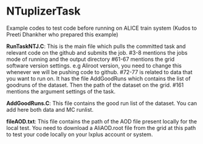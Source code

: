 # NTuplizerTask
Example codes to test code before running on ALICE train system (Kudos to Preeti Dhankher who prepared this example)

**RunTaskNTJ.C**: This is the main file which pulls the committed task and relevant code on the github and submits the job.
#3-8 mentions the jobs mode of running and the output directory
#61-67 mentions the grid software version settings. e.g Aliroot version, you need to change this whenever we will be pushing code to github. 
#72-77 is related to data that you want to run on. It has the file AddGoodRuns which contains the list of goodruns of the dataset. Then the path of the dataset on the grid.
#161 mentions the argument settings of the task. 

**AddGoodRuns.C**: This file contains the good run list of the dataset. You can add here both data and MC runlist.

**fileAOD.txt**: This file contains the path of the AOD file present locally for the local test. You need to download a AliAOD.root file from the grid at this path to test your code locally on your lxplus account or system. 
